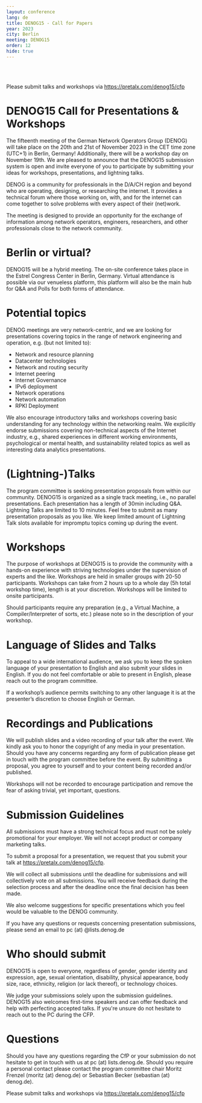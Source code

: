 ```yaml
---
layout: conference
lang: de
title: DENOG15 - Call for Papers
year: 2023
city: Berlin
meeting: DENOG15
order: 12
hide: true
---
```


<br />

<br />

Please submit talks and workshops via <a href="https://pretalx.com/denog15/cfp">https://pretalx.com/denog15/cfp</a>

# DENOG15 Call for Presentations & Workshops

The fifteenth meeting of the German Network Operators Group (DENOG) will take place on the 20th and 21st of November 2023 in the CET time zone (UTC+1) in Berlin, Germany!  Additionally, there will be a workshop day on November 19th.
We are pleased to announce that the DENOG15 submission system is open and invite everyone of you to participate by submitting your ideas for workshops, presentations, and lightning talks.

DENOG is a community for professionals in the D/A/CH region and beyond who are operating, designing, or researching the internet. It provides a technical forum where those working on, with, and for the internet can come together to solve problems with every aspect of their (net)work.

The meeting is designed to provide an opportunity for the exchange of information among network operators, engineers, researchers, and other professionals close to the network community.

# Berlin or virtual?

DENOG15 will be a hybrid meeting. The on-site conference takes place  in the Estrel Congress Center in Berlin, Germany. Virtual attendance is possible via our venueless platform, this platform will also be the main hub for Q&A and Polls for both forms of attendance.

# Potential topics

DENOG meetings are very network-centric, and we are looking for presentations covering topics in the range of network engineering and operation, e.g. (but not limited to):

- Network and resource planning
- Datacenter technologies
- Network and routing security
- Internet peering
- Internet Governance
- IPv6 deployment
- Network operations
- Network automation
- RPKI Deployment

We also encourage introductory talks and workshops covering basic understanding for any technology within the networking realm. We explicitly endorse submissions covering non-technical aspects of the Internet industry, e.g., shared experiences in different working environments, psychological or mental health, and sustainability related topics as well as interesting data analytics presentations.

# (Lightning-)Talks

The program committee is seeking presentation proposals from within our community. DENOG15 is organized as a single track meeting, i.e., no parallel presentations. Each presentation has a length of 30min including Q&A. Lightning Talks are limited to 10 minutes.
Feel free to submit as many presentation proposals as you like. We keep limited amount of Lightning Talk slots available for impromptu topics coming up during the event.

# Workshops

The purpose of workshops at DENOG15 is to provide the community with a hands-on experience with striving technologies under the supervision of experts and the like. Workshops are held in smaller groups with 20-50 participants.
Workshops can take from 2 hours up to a whole day (5h total workshop time), length is at your discretion. Workshops will be limited to onsite participants.

Should participants require any preparation (e.g., a Virtual Machine, a Compiler/Interpreter of sorts, etc.) please note so in the description of your workshop.

# Language of Slides and Talks

To appeal to a wide international audience, we ask you to keep the spoken language of your presentation to English and also submit your slides in English. If you do not feel comfortable or able to present in English, please reach out to the program committee.

If a workshop’s audience permits switching to any other language it is at the presenter’s discretion to choose English or German.

# Recordings and Publications

We will publish slides and a video recording of your talk after the event. We kindly ask you to honor the copyright of any media in your presentation. Should you have any concerns regarding any form of publication please get in touch with the program committee before the event. By submitting a proposal, you agree to yourself and to your content being recorded and/or published.

Workshops will not be recorded to encourage participation and remove the fear of asking trivial, yet important, questions.

# Submission Guidelines

All submissions must have a strong technical focus and must not be solely promotional for your employer. We will not accept product or company marketing talks.

To submit a proposal for a presentation, we request that you submit your talk at <a href="https://pretalx.com/denog15/cfp">https://pretalx.com/denog15/cfp</a>.

We will collect all submissions until the deadline for submissions and will collectively vote on all submissions. You will receive feedback during the selection process and after the deadline once the final decision has been made.

We also welcome suggestions for specific presentations which you feel would be valuable to the DENOG community.

If you have any questions or requests concerning presentation submissions, please send an email to pc (at) @lists.denog.de

# Who should submit

DENOG15 is open to everyone, regardless of gender, gender identity and expression, age, sexual orientation, disability, physical appearance, body size, race, ethnicity, religion (or lack thereof), or technology choices.

We judge your submissions solely upon the submission guidelines.
DENOG15 also welcomes first-time speakers and can offer feedback and help with perfecting accepted talks. If you're unsure do not hesitate to reach out to the PC during the CFP.

# Questions

Should you have any questions regarding the CfP or your submission do not hesitate to get in touch with us at pc (at) lists.denog.de.
Should you require a personal contact please contact the program committee chair Moritz Frenzel (moritz (at) denog.de) or Sebastian Becker (sebastian (at) denog.de).


Please submit talks and workshops via <a href="https://pretalx.com/denog15/cfp">https://pretalx.com/denog15/cfp</a>
